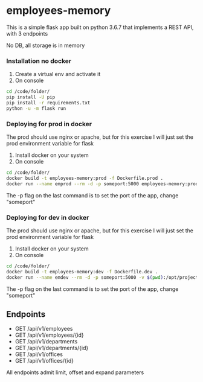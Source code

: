# employees-memory

This is a simple flask app built on python 3.6.7 that implements a REST API, with 3 endpoints

No DB, all storage is in memory

### Installation no docker

1) Create a virtual env and activate it
2) On console
```sh
cd /code/folder/
pip install -U pip
pip install -r requirements.txt
python -u -m flask run
```

### Deploying for prod in docker
The prod should use nginx or apache, but for this exercise I will just set the prod environment variable for flask

1) Install docker on your system
2) On console
```sh
cd /code/folder/
docker build -t employees-memory:prod -f Dockerfile.prod .
docker run --name emprod --rm -d -p someport:5000 employees-memory:prod
```
The -p flag on the last command is to set the port of the app, change "someport"


### Deploying for dev in docker
The prod should use nginx or apache, but for this exercise I will just set the prod environment variable for flask

1) Install docker on your system
2) On console
```sh
cd /code/folder/
docker build -t employees-memory:dev -f Dockerfile.dev .
docker run --name emdev --rm -d -p someport:5000 -v $(pwd):/opt/project -w /opt/project employees-memory:dev python -u -m flask run
```
The -p flag on the last command is to set the port of the app, change "someport"


## Endpoints

- GET /api/v1/employees
- GET /api/v1/employees/{id}
- GET /api/v1/departments
- GET /api/v1/departments/{id}
- GET /api/v1/offices
- GET /api/v1/offices/{id}

All endpoints admit limit, offset and expand parameters
